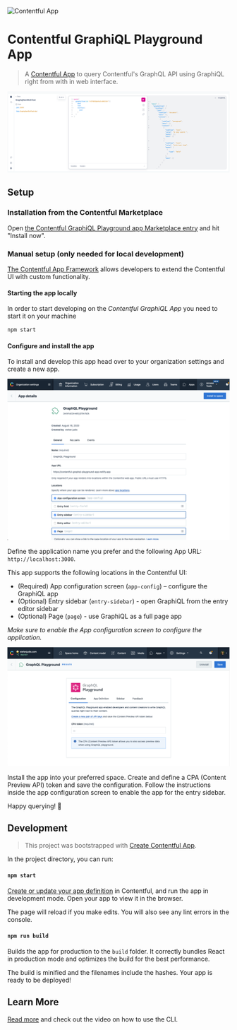 ![Contentful App](https://img.shields.io/badge/Contentful-App-blue)

# Contentful GraphiQL Playground App

> A [Contentful App](https://www.contentful.com/developers/docs/extensibility/app-framework/) to query Contentful's GraphQL API using GraphiQL right from with in web interface.

![Screenshot of GraphiQL inside of the Contentful UI](./screenshot.png)

## Setup

### Installation from the Contentful Marketplace

Open [the Contentful GraphiQL Playground app Marketplace entry](https://www.contentful.com/marketplace/app/graphql-playground/) and hit "Install now".

### Manual setup (only needed for local development)

[The Contentful App Framework](https://www.contentful.com/developers/docs/extensibility/app-framework/) allows developers to extend the Contentful UI with custom functionality.

#### Starting the app locally

In order to start developing on the _Contentful GraphiQL App_ you need to start it on your machine

```sh
npm start
```

#### Configure and install the app

To install and develop this app head over to your organization settings and create a new app.

![Installation dialog](./docs/installation.png)

Define the application name you prefer and the following App URL: `http://localhost:3000`.

This app supports the following locations in the Contentful UI:

- (Required) App configuration screen (`app-config`) – configure the GraphiQL app
- (Optional) Entry sidebar (`entry-sidebar`) - open GraphiQL from the entry editor sidebar
- (Optional) Page (`page`) - use GraphiQL as a full page app

_Make sure to enable the App configuration screen to configure the application._

![App configuration dialog](./docs/app-config.png)

Install the app into your preferred space. Create and define a CPA (Content Preview API) token and save the configuration. Follow the instructions inside the app configuration screen to enable the app for the entry sidebar.

Happy querying! 👋

## Development

> This project was bootstrapped with [Create Contentful App](https://github.com/contentful/create-contentful-app).

In the project directory, you can run:

#### `npm start`

[Create or update your app definition](#configure-and-install-the-app) in Contentful, and run the app in development mode.
Open your app to view it in the browser.

The page will reload if you make edits.
You will also see any lint errors in the console.

#### `npm run build`

Builds the app for production to the `build` folder.
It correctly bundles React in production mode and optimizes the build for the best performance.

The build is minified and the filenames include the hashes.
Your app is ready to be deployed!

## Learn More

[Read more](https://www.contentful.com/developers/docs/extensibility/app-framework/create-contentful-app/) and check out the video on how to use the CLI.
